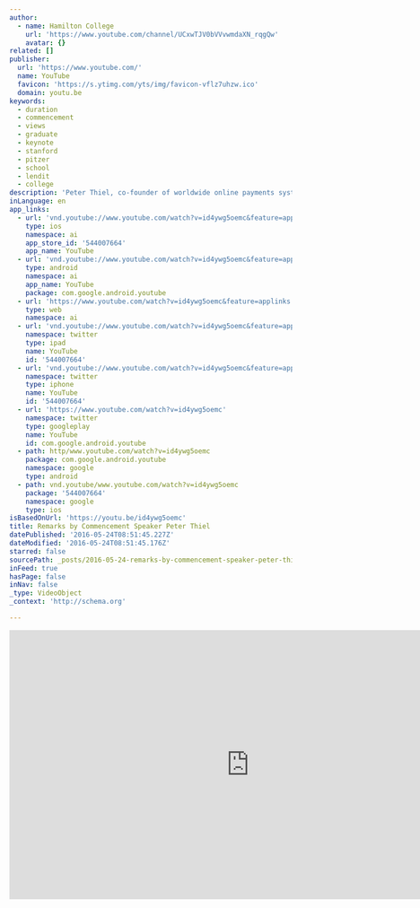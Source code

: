```yaml
---
author:
  - name: Hamilton College
    url: 'https://www.youtube.com/channel/UCxwTJV0bVVvwmdaXN_rqgQw'
    avatar: {}
related: []
publisher:
  url: 'https://www.youtube.com/'
  name: YouTube
  favicon: 'https://s.ytimg.com/yts/img/favicon-vflz7uhzw.ico'
  domain: youtu.be
keywords:
  - duration
  - commencement
  - views
  - graduate
  - keynote
  - stanford
  - pitzer
  - school
  - lendit
  - college
description: 'Peter Thiel, co-founder of worldwide online payments system PayPal, delivered the Commencement address at Hamilton College on May 22, 2016.'
inLanguage: en
app_links:
  - url: 'vnd.youtube://www.youtube.com/watch?v=id4ywg5oemc&feature=applinks'
    type: ios
    namespace: ai
    app_store_id: '544007664'
    app_name: YouTube
  - url: 'vnd.youtube://www.youtube.com/watch?v=id4ywg5oemc&feature=applinks'
    type: android
    namespace: ai
    app_name: YouTube
    package: com.google.android.youtube
  - url: 'https://www.youtube.com/watch?v=id4ywg5oemc&feature=applinks'
    type: web
    namespace: ai
  - url: 'vnd.youtube://www.youtube.com/watch?v=id4ywg5oemc&feature=applinks'
    namespace: twitter
    type: ipad
    name: YouTube
    id: '544007664'
  - url: 'vnd.youtube://www.youtube.com/watch?v=id4ywg5oemc&feature=applinks'
    namespace: twitter
    type: iphone
    name: YouTube
    id: '544007664'
  - url: 'https://www.youtube.com/watch?v=id4ywg5oemc'
    namespace: twitter
    type: googleplay
    name: YouTube
    id: com.google.android.youtube
  - path: http/www.youtube.com/watch?v=id4ywg5oemc
    package: com.google.android.youtube
    namespace: google
    type: android
  - path: vnd.youtube/www.youtube.com/watch?v=id4ywg5oemc
    package: '544007664'
    namespace: google
    type: ios
isBasedOnUrl: 'https://youtu.be/id4ywg5oemc'
title: Remarks by Commencement Speaker Peter Thiel
datePublished: '2016-05-24T08:51:45.227Z'
dateModified: '2016-05-24T08:51:45.176Z'
starred: false
sourcePath: _posts/2016-05-24-remarks-by-commencement-speaker-peter-thiel.md
inFeed: true
hasPage: false
inNav: false
_type: VideoObject
_context: 'http://schema.org'

---
```

<iframe src="https://cdn.embedly.com/widgets/media.html?src=https%3A%2F%2Fwww.youtube.com%2Fembed%2Fid4ywg5oemc%3Ffeature%3Doembed&amp;url=http%3A%2F%2Fwww.youtube.com%2Fwatch%3Fv%3Did4ywg5oemc&amp;image=https%3A%2F%2Fi.ytimg.com%2Fvi%2Fid4ywg5oemc%2Fhqdefault.jpg&amp;key=b7d04c9b404c499eba89ee7072e1c4f7&amp;type=text%2Fhtml&amp;schema=youtube" width="854" height="480" scrolling="no" frameborder="0" allowfullscreen="" style=""></iframe>